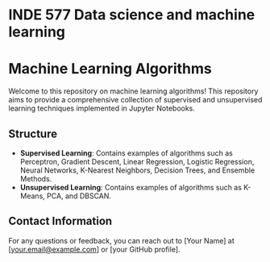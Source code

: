 # INDE 577 Data science and machine learning 
# Machine Learning Algorithms

Welcome to this repository on machine learning algorithms! This repository aims to provide a comprehensive collection of supervised and unsupervised learning techniques implemented in Jupyter Notebooks. 

## Structure
- **Supervised Learning**: Contains examples of algorithms such as Perceptron, Gradient Descent, Linear Regression, Logistic Regression, Neural Networks, K-Nearest Neighbors, Decision Trees, and Ensemble Methods.
- **Unsupervised Learning**: Contains examples of algorithms such as K-Means, PCA, and DBSCAN.

## Contact Information
For any questions or feedback, you can reach out to [Your Name] at [your.email@example.com] or [your GitHub profile].